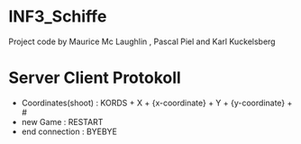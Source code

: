# INF3_Schiffe
Project code by Maurice Mc Laughlin , Pascal Piel and Karl Kuckelsberg

# Server Client Protokoll
- Coordinates(shoot) : KORDS + X + {x-coordinate} + Y + {y-coordinate} + # 
- new Game : RESTART
- end connection : BYEBYE
